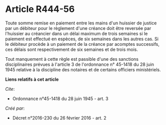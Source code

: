 # Article R444-56

Toute somme remise en paiement entre les mains d'un huissier de justice par un débiteur pour le règlement d'une créance doit
être reversée par l'huissier au créancier dans un délai maximum de trois semaines si le paiement est effectué en espèces, de
six semaines dans les autres cas. Si le débiteur procède à un paiement de la créance par acomptes successifs, ces délais sont
respectivement de six semaines et de trois mois. 

Tout manquement à cette règle est passible d'une des sanctions disciplinaires prévues à l'article 3 de l'ordonnance n°
45-1418 du 28 juin 1945 relative à la discipline des notaires et de certains officiers ministériels.

**Liens relatifs à cet article**

_Cite_:

  - Ordonnance n°45-1418 du 28 juin 1945 - art. 3

_Créé par_:

  - Décret n°2016-230 du 26 février 2016 - art. 2
